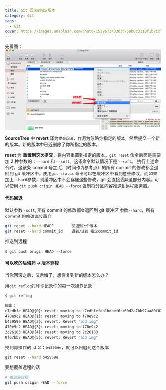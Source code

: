 ```yaml
---
title: Git 回滚到指定版本
category: Git
tags:
  - Git
cover: https://images.unsplash.com/photo-1539673433035-50b0c3110f1b?ixlib=rb-1.2.1&ixid=eyJhcHBfaWQiOjQzMzEwfQ&auto=format&fit=crop&w=1351&q=80
---
```


先看图：
![SourceTree.jpg](https://github.com/zzjtnb/static/blob/master/images/zzjtnb/SourceTree.jpg?raw=true)

**SourceTree** 中 **revert** 译为`提交回滚`，作用为忽略你指定的版本，然后提交一个新的版本。新的版本中已近删除了你所指定的版本。

**reset** 为 **重置到这次提交**，将内容重置到指定的版本。`git reset` 命令后面是需要加 2 种参数的：`–-hard` 和 `–-soft`。这条命令默认情况下是 `-–soft`。
执行上述命令时，这该条 commit 号之 后（时间作为参考点）的所有 commit 的修改都会退回到 git 缓冲区中。使用`git status` 命令可以在缓冲区中看到这些修改。而如果加上`-–hard`参数，则缓冲区中不会存储这些修改，git 会直接丢弃这部分内容。可以使用 `git push origin HEAD --force` 强制将分区内容推送到远程服务器。

#### 代码回退

默认参数 `-soft`, 所有 commit 的修改都会退回到 git 缓冲区
参数`--hard`，所有 commit 的修改直接丢弃

```bash
git reset --hard HEAD^        回退到上个版本
git reset --hard commit_id    退到/进到 指定commit_id

```

推送到远程

`$ git push origin HEAD --force`

#### 可以吃的后悔药 -> 版本穿梭

当你回滚之后，又后悔了，想恢复到新的版本怎么办？

用`git reflog`打印你记录你的每一次操作记录

```bash
$ git reflog

输出：
c7edbfe HEAD@{0}: reset: moving to c7edbfefab1bdbef6cb60d2a7bb97aa80f022687
470e9c2 HEAD@{1}: reset: moving to 470e9c2
b45959e HEAD@{2}: revert: Revert "add img"
470e9c2 HEAD@{3}: reset: moving to 470e9c2
2c26183 HEAD@{4}: reset: moving to 2c26183
0f67bb7 HEAD@{5}: revert: Revert "add img"

```

找到你操作的 id 如：`b45959e`，就可以回退到这个版本

```bash
git reset --hard b45959e
```

要想覆盖远程的话

```bash
# 推送到远程
git push origin HEAD --force
```
